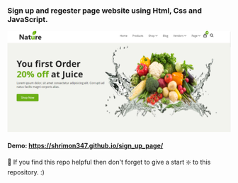 ### Sign up and regester page website using Html, Css and JavaScript.

![E-commerce website](https://github.com/shrimon347/nature/blob/main/pic.png?raw=true)


#### Demo: https://shrimon347.github.io/sign_up_page/



🙏 If you find this repo helpful then don't forget to give a start ❇️  to this repository. :)
